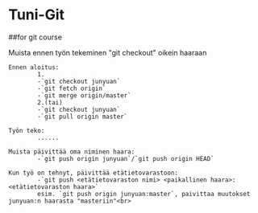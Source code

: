 # Tuni-Git
##for git course

Muista ennen työn tekeminen "git checkout" oikein haaraan
```
Ennen aloitus:
		1.
		-`git checkout junyuan`
		-`git fetch origin`
		-`git merge origin/master`
		2.(tai)
		-`git checkout junyuan`
		-`git pull origin master`
```
```
Työn teko:
		......
```
```
Muista päivittää oma niminen haara:
		-`git push origin junyuan`/`git push origin HEAD`
```
```
Kun työ on tehnyt, päivittää etätietovarastoon:
		-`git push <etätietovaraston nimi> <paikallinen haara>:<etätietovaraston haara>`
		esim. `git push origin junyuan:master`, paivittaa muutokset junyuan:n haarasta "masteriin"<br>
```

